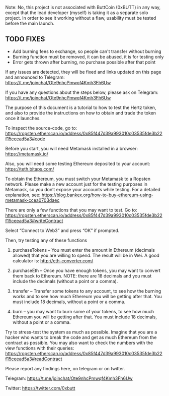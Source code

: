 Note: No, this project is not associated with ButtCoin (0xBUTT) in any way, except that the lead developer (myself) is taking it as a separate solo project. In order to see it working without a flaw, usability must be tested before the main launch.



## TODO FIXES
- Add burning fees to exchange, so people can't transfer without burning
- Burning function must be removed, it can be abused, it is for testing only
- Error gets thrown after burning, no purchase possible after that point

If any issues are detected, they will be fixed and links updated on this page and announced to Telegram: https://t.me/joinchat/Ote9nhcPmwqf4Kmh3Fh6Uw

If you have any questions about the steps below, please ask on Telegram: https://t.me/joinchat/Ote9nhcPmwqf4Kmh3Fh6Uw


The purpose of this document is a tutorial to how to test the Hertz token, and also to provide the instructions on how to obtain and trade the token once it launches.

To inspect the source-code, go to:
https://ropsten.etherscan.io/address/0x85f447d39a993010c03535fde3b22f15ceead5a3#code

Before you start, you will need Metamask installed in a browser:
https://metamask.io/

Also, you will need some testing Ethereum deposited to your account:
https://teth.bitaps.com/

To obtain the Ethereum, you must switch your Metamask to a Ropsten network.
Please make a new account just for the testing purposes in Metamask, so you don’t expose your accounts while testing.  For a detailed explanation, see:
https://blog.bankex.org/how-to-buy-ethereum-using-metamask-ccea0703daec


There are only a few functions that you may want to test. Go to:
https://ropsten.etherscan.io/address/0x85f447d39a993010c03535fde3b22f15ceead5a3#writeContract

Select “Connect to Web3” and press “OK” if prompted.

Then, try testing any of these functions

1. purchaseTokens – You must enter the amount in Ethereum (decimals allowed) that you are willing to spend. The result will be in Wei. A good calculator is: http://eth-converter.com/

2. purchaseEth – Once you have enough tokens, you may want to convert them back to Ethereum. NOTE: there are 18 decimals and you must include the decimals (without a point or a comma).

3. transfer – Transfer some tokens to any account, to see how the burning works and to see how much Ethereum you will be getting after that. You must include 18 decimals, without a point or a comma.

4. burn – you may want to burn some of your tokens, to see how much Ethereum you will be getting after that. You must include 18 decimals, without a point or a comma.


Try to stress-test the system as much as possible. Imagine that you are a hacker who wants to break the code and get as much Ethereum from the contract as possible.  You may also want to check the numbers with the view functions with their queries:
https://ropsten.etherscan.io/address/0x85f447d39a993010c03535fde3b22f15ceead5a3#readContract


Please report any findings here, on telegram or on twitter.

Telegram: https://t.me/joinchat/Ote9nhcPmwqf4Kmh3Fh6Uw

Twitter: https://twitter.com/0xbutt

 

